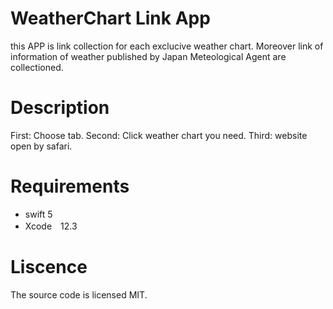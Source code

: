
# WeatherChart Link App
this APP is link collection for each exclucive weather chart.
Moreover link of information of weather published by Japan Meteological Agent are collectioned.

# Description
First: Choose tab.
Second: Click weather chart you need.
Third: website open by safari.


# Requirements
- swift 5
- Xcode　12.3


# Liscence
The source code is licensed MIT.
